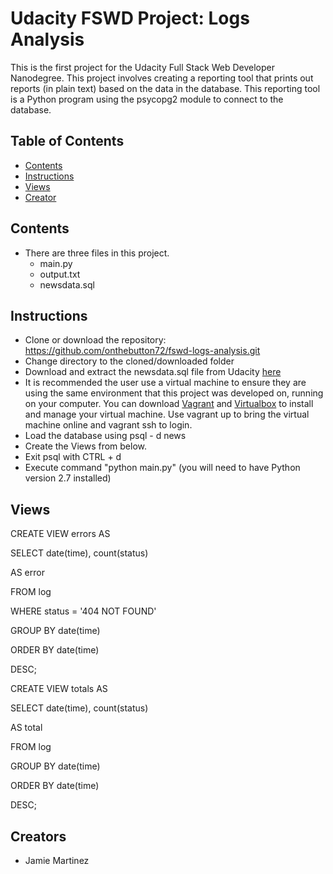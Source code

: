 # Udacity FSWD Project: Logs Analysis

This is the first project for the Udacity Full Stack Web Developer Nanodegree.  This project involves creating a reporting tool that prints out reports (in plain text) based on the data in the database.  This reporting tool is a Python program using the psycopg2 module to connect to the database.
## Table of Contents

* [Contents](#contents)
* [Instructions](#instructions)
* [Views](#views)
* [Creator](#creators)

## Contents

*  There are three files in this project.  
    - main.py
    - output.txt
    - newsdata.sql

## Instructions

* Clone or download the repository: https://github.com/onthebutton72/fswd-logs-analysis.git
* Change directory to the cloned/downloaded folder
* Download and extract the newsdata.sql file from Udacity [here](https://d17h27t6h515a5.cloudfront.net/topher/2016/August/57b5f748_newsdata/newsdata.zip)
* It is recommended the user use a virtual machine to ensure they are using the same environment that this project was developed on, running on your computer.  You can download [Vagrant](https://www.vagrantup.com/) and [Virtualbox](https://www.virtualbox.org/wiki/Download_Old_Builds_5_1) to install and manage your virtual machine.  Use vagrant up to bring the virtual machine online and vagrant ssh to login.
* Load the database using psql - d news
* Create the Views from below.
* Exit psql with CTRL + d
* Execute command "python main.py" (you will need to have Python version 2.7 installed)


## Views

CREATE VIEW errors AS 

SELECT date(time), count(status)  

AS error 

FROM log 

WHERE status = '404 NOT FOUND' 

GROUP BY date(time) 

ORDER BY date(time)  

DESC; 


CREATE VIEW totals AS 

SELECT date(time), count(status)  

AS total 

FROM log 

GROUP BY date(time) 

ORDER BY date(time)  

DESC; 


## Creators

* Jamie Martinez


